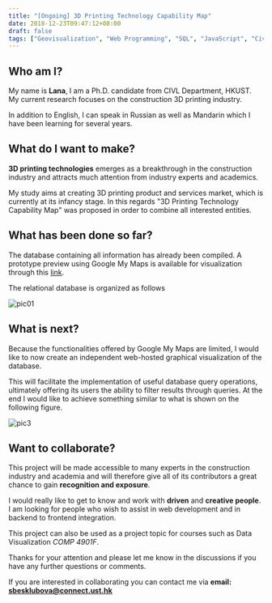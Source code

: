 ```yaml
---
title: "[Ongoing] 3D Printing Technology Capability Map"
date: 2018-12-23T09:47:12+08:00
draft: false
tags: ["Geovisualization", "Web Programming", "SQL", "JavaScript", "Civil Tech"]
---
```


## Who am I?


My name is **Lana**, I am a Ph.D. candidate from CIVL Department, HKUST. My current research focuses on the construction 3D printing industry. 

In addition to English, I can speak in Russian as well as Mandarin which I have been learning for several years.

## What do I want to make?

**3D printing technologies** emerges as a breakthrough in the construction industry and attracts much attention from industry experts and academics.


My study aims at creating 3D printing product and services market, which is currently at its infancy stage.  In this regards "3D Printing Technology Capability Map" was proposed in order to combine all interested entities. 

## What has been done so far?

The database containing all information has already been compiled. A prototype preview using Google My Maps is available for visualization through this [link](https://goo.gl/JJJbUi).

The relational database is organized as follows


![pic01](01.jpg)


## What is next?

Because the functionalities offered by Google My Maps are limited, I would like to now create an independent web-hosted graphical visualization of the database. 


This will facilitate the implementation of useful database query operations, ultimately offering its users the ability to filter results through queries. At the end I would like to achieve something similar to what is shown on the following figure.


![pic3](03.jpg)

## Want to collaborate?

This project will be made accessible to many experts in the construction industry and academia and will therefore give all of its contributors a great chance to gain **recognition and exposure**.


I would really like to get to know and work with **driven** and **creative people**. I am looking for people who wish to assist in web development and in backend to frontend integration. 


This project can also be used as a project topic for courses such as Data Visualization *COMP 4901F*.


Thanks for your attention and please let me know in the discussions if you have any further questions or comments.


If you are interested in collaborating you can contact me via **email: [sbesklubova@connect.ust.hk](mailto:sbesklubova@connect.ust.hk)**
